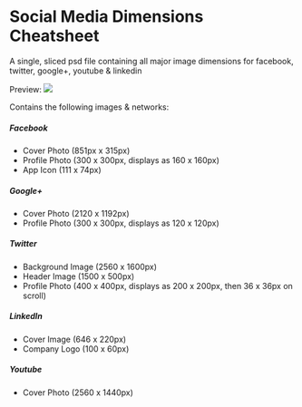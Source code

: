 Social Media Dimensions Cheatsheet
==================================

A single, sliced psd file containing all major image dimensions for facebook, twitter, google+, youtube &amp; linkedin

Preview:
<img src="http://i.imgur.com/Jaa5s6A.jpg"/>

Contains the following images & networks:

<h5>Facebook</h5>
<ul>
<li>Cover Photo (851px x 315px)</li>
<li>Profile Photo (300 x 300px, displays as 160 x 160px)</li>
<li>App Icon (111 x 74px)</li>
</ul>

<h5>Google+</h5>
<ul>
<li>Cover Photo (2120 x 1192px)</li>
<li>Profile Photo (300 x 300px, displays as 120 x 120px)</li>
</ul>

<h5>Twitter</h5>
<ul>
<li>Background Image (2560 x 1600px)</i>
<li>Header Image (1500 x 500px)</li>
<li>Profile Photo (400 x 400px, displays as 200 x 200px, then 36 x 36px on scroll)</li>
</ul>

<h5>LinkedIn</h5>
<ul>
<li>Cover Image (646 x 220px)</li>
<li>Company Logo (100 x 60px)</li>
</ul>

<h5>Youtube</h5>
<ul>
<li>Cover Photo (2560 x 1440px)</li>
</ul>
